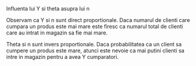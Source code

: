 Influenta lui Y si theta asupra lui n

Observam ca Y si n sunt direct proportionale. Daca numarul de clienti care cumpara un produs este mai mare este firesc ca numarul total de clienti care au intrat in magazin sa fie mai mare.

Theta si n sunt invers proportionale. Daca probabilitatea ca un client sa cumpere un produs este mare, atunci este nevoie ca mai putini clienti sa intre in magazin pentru a avea Y cumparatori.
